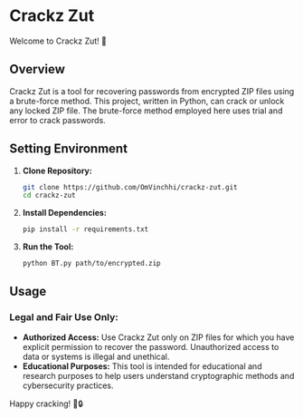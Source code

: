 # Crackz Zut

Welcome to Crackz Zut! 🎉

## Overview

Crackz Zut is a tool for recovering passwords from encrypted ZIP files using a brute-force method. This project, written in Python, can crack or unlock any locked ZIP file. The brute-force method employed here uses trial and error to crack passwords.

## Setting Environment

1. **Clone Repository:**

    ```bash
    git clone https://github.com/OmVinchhi/crackz-zut.git
    cd crackz-zut
    ```

2. **Install Dependencies:**

    ```bash
    pip install -r requirements.txt
    ```

3. **Run the Tool:**

    ```bash
    python BT.py path/to/encrypted.zip
    ```

## Usage

### Legal and Fair Use Only:

- **Authorized Access:** Use Crackz Zut only on ZIP files for which you have explicit permission to recover the password. Unauthorized access to data or systems is illegal and unethical.
- **Educational Purposes:** This tool is intended for educational and research purposes to help users understand cryptographic methods and cybersecurity practices.

Happy cracking! 🚀🔒
